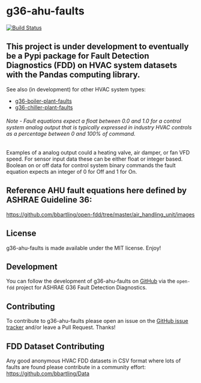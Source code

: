 # g36-ahu-faults

[![Build Status](https://app.travis-ci.com/bbartling/g36-ahu-faults.svg?branch=develop)](https://app.travis-ci.com/bbartling/g36-ahu-faults)

## This project is under development to eventually be a Pypi package for Fault Detection Diagnostics (FDD) on HVAC system datasets with the Pandas computing library. 
See also (in development) for other HVAC system types:
* [g36-boiler-plant-faults](https://github.com/bbartling/g36-boiler-plant-faults)
* [g36-chiller-plant-faults](https://github.com/bbartling/g36-chiller-plant-faults)

###### Note - Fault equations expect a float between 0.0 and 1.0 for a control system analog output that is typically expressed in industry HVAC controls as a percentage between 0 and 100% of command. 
Examples of a analog output could a heating valve, air damper, or fan VFD speed. For sensor input data these can be either float or integer based. Boolean on or off data for control system 
binary commands the fault equation expects an integer of 0 for Off and 1 for On.

## Reference AHU fault equations here defined by ASHRAE Guideline 36:
https://github.com/bbartling/open-fdd/tree/master/air_handling_unit/images


## License
g36-ahu-faults is made available under the MIT license. Enjoy! 

## Development
You can follow the development of g36-ahu-faults on [GitHub](https://github.com/bbartling/open-fdd) via the `open-fdd` project for ASHRAE G36 Fault Detection Diagnostics.

## Contributing
To contribute to g36-ahu-faults please open an issue on the [GitHub issue tracker](https://github.com/bbartling/g36-ahu-faults/issues) and/or leave a Pull Request. Thanks!

## FDD Dataset Contributing
Any good anonymous HVAC FDD datasets in CSV format where lots of faults are found please contribute in a community effort:
https://github.com/bbartling/Data


